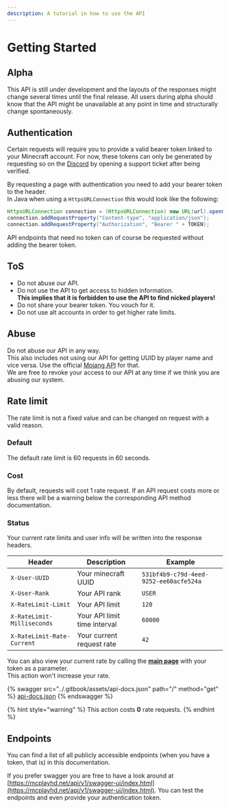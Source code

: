 ```yaml
---
description: A tutorial in how to use the API
---
```


# Getting Started

## Alpha

This API is still under development and the layouts of the responses might change several times until the final release. All users during alpha should know that the API might be unavailable at any point in time and structurally change spontaneously.

## Authentication

Certain requests will require you to provide a valid bearer token linked to your Minecraft account. For now, these tokens can only be generated by requesting so on the [Discord](https://mcplayhd.net/discord) by opening a support ticket after being verified.

By requesting a page with authentication you need to add your bearer token to the header.\
In Java when using a `HttpsURLConnection` this would look like the following:

```java
HttpsURLConnection connection = (HttpsURLConnection) new URL(url).openConnection();
connection.addRequestProperty("Content-type", "application/json");
connection.addRequestProperty("Authorization", "Bearer " + TOKEN);
```

API endpoints that need no token can of course be requested without adding the bearer token.

## ToS

* Do not abuse our API.
* Do not use the API to get access to hidden information.\
  **This implies that it is forbidden to use the API to find nicked players!**
* Do not share your bearer token. You vouch for it.
* Do not use alt accounts in order to get higher rate limits.

## Abuse

Do not abuse our API in any way.\
This also includes not using our API for getting UUID by player name and vice versa. Use the official [Mojang API](https://api.mojang.com/) for that.\
We are free to revoke your access to our API at any time if we think you are abusing our system.

## Rate limit

The rate limit is not a fixed value and can be changed on request with a valid reason.

### Default

The default rate limit is 60 requests in 60 seconds.

### Cost

By default, requests will cost 1 rate request. If an API request costs more or less there will be a warning below the corresponding API method documentation.

### Status

Your current rate limits and user info will be written into the response headers.

| Header                     | Description                  | Example                                |
| -------------------------- | ---------------------------- | -------------------------------------- |
| `X-User-UUID`              | Your minecraft UUID          | `531bf4b9-c79d-4eed-9252-ee60acfe524a` |
| `X-User-Rank`              | Your API rank                | `USER`                                 |
| `X-RateLimit-Limit`        | Your API limit               | `120`                                  |
| `X-RateLimit-Milliseconds` | Your API limit time interval | `60000`                                |
| `X-RateLimit-Rate-Current` | Your current request rate    | `42`                                   |

You can also view your current rate by calling the [**main page**](getting-started.md#main-page-and-api-info) with your token as a parameter.\
This action won't increase your rate.

{% swagger src="../.gitbook/assets/api-docs.json" path="/" method="get" %}
[api-docs.json](../.gitbook/assets/api-docs.json)
{% endswagger %}

{% hint style="warning" %}
This action costs **0** rate requests.
{% endhint %}

## Endpoints

You can find a list of all publicly accessible endpoints (when you have a token, that is) in this documentation.

If you prefer swagger you are free to have a look around at [https://mcplayhd.net/api/v1/swagger-ui/index.html](https://mcplayhd.net/api/v1/swagger-ui/index.html). You can test the endpoints and even provide your authentication token.
